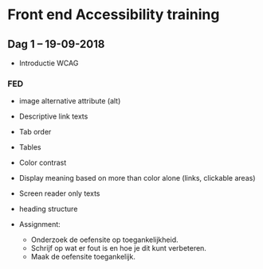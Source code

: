 # Front end Accessibility training

## Dag 1 – 19-09-2018

- Introductie WCAG

### FED

- image alternative attribute (alt)
- Descriptive link texts
- Tab order
- Tables
- Color contrast
- Display meaning based on more than color alone (links, clickable areas)
- Screen reader only texts
- heading structure
- Assignment:

    - Onderzoek de oefensite op toegankelijkheid.
    - Schrijf op wat er fout is en hoe je dit kunt verbeteren.
    - Maak de oefensite toegankelijk.
